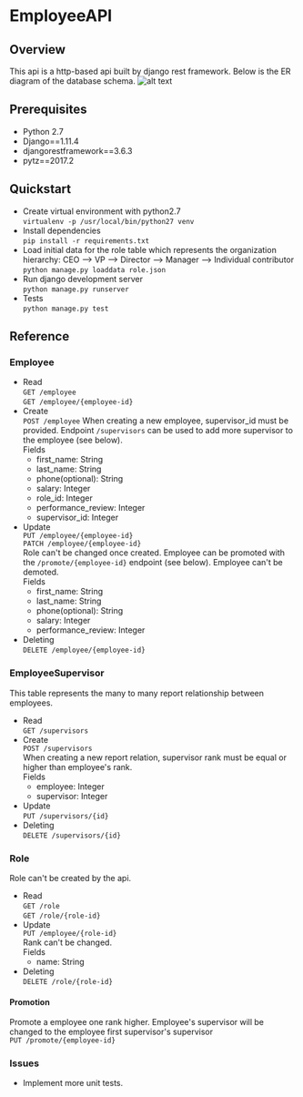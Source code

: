 # EmployeeAPI
## Overview
This api is a http-based api built by django rest framework. Below is the ER diagram of the database schema.
![alt text](https://s3.amazonaws.com/luluwondering/er.jpg) 
## Prerequisites
- Python 2.7
- Django==1.11.4
- djangorestframework==3.6.3
- pytz==2017.2
## Quickstart
- Create virtual environment with python2.7 <br>
`virtualenv -p /usr/local/bin/python27 venv `
- Install dependencies <br>
`pip install -r requirements.txt`
- Load initial data for the role table which represents the organization hierarchy: CEO --> VP --> Director --> Manager --> Individual contributor <br>
`python manage.py loaddata role.json`
- Run django development server <br>
`python manage.py runserver`
- Tests <br>
`python manage.py test`
## Reference
### Employee
- Read <br>
`GET /employee` <br>
`GET /employee/{employee-id}` 
- Create <br>
`POST /employee` 
When creating a new employee, supervisor_id must be provided. Endpoint `/supervisors` can be used to add more supervisor to the employee (see below). <br>
Fields
  - first_name: String
  - last_name: String
  - phone(optional): String
  - salary: Integer
  - role_id: Integer
  - performance_review: Integer
  - supervisor_id: Integer
- Update <br>
`PUT /employee/{employee-id}` <br>
`PATCH /employee/{employee-id}` <br>
Role can't be changed once created. Employee can be promoted with the `/promote/{employee-id}` endpoint (see below). Employee can't be demoted. <br>
Fields
  - first_name: String
  - last_name: String
  - phone(optional): String
  - salary: Integer
  - performance_review: Integer
- Deleting <br>
`DELETE /employee/{employee-id}`
### EmployeeSupervisor
This table represents the many to many report relationship between employees.
- Read <br>
`GET /supervisors`
- Create <br>
`POST /supervisors` <br>
When creating a new report relation, supervisor rank must be equal or higher than employee's rank. <br>
Fields
  - employee: Integer
  - supervisor: Integer
- Update <br>
`PUT /supervisors/{id}` <br>
- Deleting <br>
`DELETE /supervisors/{id}`
### Role
Role can't be created by the api. <br>
- Read <br>
`GET /role` <br>
`GET /role/{role-id}` 
- Update <br>
`PUT /employee/{role-id}` <br>
Rank can't be changed. <br>
Fields 
  - name: String
- Deleting <br>
`DELETE /role/{role-id}`
#### Promotion
Promote a employee one rank higher. Employee's supervisor will be changed to the employee first supervisor's supervisor <br>
`PUT /promote/{employee-id}`
### Issues
- Implement more unit tests.
